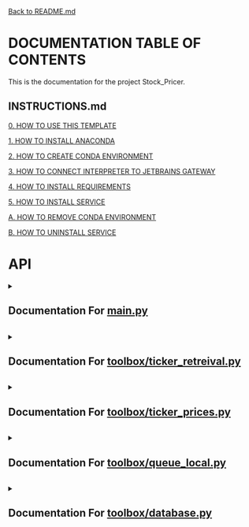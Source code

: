 [Back to README.md](/README.md)

# DOCUMENTATION TABLE OF CONTENTS #

This is the documentation for the project Stock_Pricer.

## INSTRUCTIONS.md ##

[0. HOW TO USE THIS TEMPLATE](/docs/INSTRUCTIONS.md#0-how-to-use-this-template)

[1. HOW TO INSTALL ANACONDA](/docs/INSTRUCTIONS.md#1-how-to-install-anaconda)

[2. HOW TO CREATE CONDA ENVIRONMENT](/docs/INSTRUCTIONS.md#2-how-to-create-conda-environment)

[3. HOW TO CONNECT INTERPRETER TO JETBRAINS GATEWAY](/docs/INSTRUCTIONS.md#3-how-to-connect-interpreter-to-jetbrains-gateway)

[4. HOW TO INSTALL REQUIREMENTS](/docs/INSTRUCTIONS.md#4-how-to-install-requirements)

[5. HOW TO INSTALL SERVICE](/docs/INSTRUCTIONS.md#5-how-to-install-service)

[A. HOW TO REMOVE CONDA ENVIRONMENT](/docs/INSTRUCTIONS.md#a-how-to-remove-conda-environment)

[B. HOW TO UNINSTALL SERVICE](/docs/INSTRUCTIONS.md#b-how-to-uninstall-service)

# API #


<details>
<summary>

## Documentation For [main.py](/docs/MAIN.md)

</summary>


 <details>
<summary>

### > [function main](/docs/MAIN.md#function-main) 



</summary>

[def main():](./../main.py#L16) 



</details>

<br></details>


<details>
<summary>

## Documentation For [toolbox/ticker_retreival.py](/docs/TOOLBOX-TICKER_RETREIVAL.md)

</summary>


 <details>
<summary>

### > [function set_storage_path](/docs/TOOLBOX-TICKER_RETREIVAL.md#function-set_storage_path) 



</summary>

[def set_storage_path(database_path: str, make_dir=False):](./../toolbox/ticker_retreival.py#L8) 

Note


```python
    This function is used to set the path to the database. The database is a
```

Return


```python
    None
```

Example


```python
    from toolbox import ticker_retreival
    ticker_retreival.set_storage_path('C:/Users/username/PycharmProjects/stock_analysis/database')
```



</details>


 <details>
<summary>

### > [function get_tickers](/docs/TOOLBOX-TICKER_RETREIVAL.md#function-get_tickers) 



</summary>

[def get_tickers(days_reset_frequency=7, request_fresh=False):](./../toolbox/ticker_retreival.py#L37) 

Note


```python
    This function is used to get the list of tickers. The tickers are saved in the database. If the tickers are older
```

Return


```python
    tickers: list
        List of tickers
```

Example


```python
    from toolbox import ticker_retreival
    ticker_retreival.set_storage_path('C:/Users/username/PycharmProjects/stock_analysis/database')
    tickers = ticker_retreival.get_tickers()
```

Reference


```python
    https://levelup.gitconnected.com/how-to-get-all-stock-symbols-a73925c16a1b
```



</details>


 <details>
<summary>

### > [function get_rejected_tickers](/docs/TOOLBOX-TICKER_RETREIVAL.md#function-get_rejected_tickers) 



</summary>

[def get_rejected_tickers(days_reset_frequency=7, request_fresh=False):](./../toolbox/ticker_retreival.py#L112) 

Note


```python
    This function is used to get the list of rejected tickers.
    W = When Issued, or can be arrested for fraud
    R = Rights Issue
    P = “First Preferred Issue”. Preferred stocks are a separate entity.
    Q = Bankruptcy
```

Return


```python
    rejected_tickers: list
        List of rejected tickers
```

Example


```python
    from toolbox import ticker_retreival
    ticker_retreival.set_storage_path('C:/Users/username/PycharmProjects/stock_analysis/database')
    rejected_tickers = ticker_retreival.get_rejected_tickers()
```

Reference


```python
    https://levelup.gitconnected.com/how-to-get-all-stock-symbols-a73925c16a1b
```



</details>


 <details>
<summary>

### > [function get_ticker_information](/docs/TOOLBOX-TICKER_RETREIVAL.md#function-get_ticker_information) 



</summary>

[def get_ticker_information(symbol: str, days_reset_frequency=14, request_fresh=False, cooldown_counter=0):](./../toolbox/ticker_retreival.py#L151) 

Note


```python
    This function is used to get the information for a given ticker. The information is saved in the database. If the
```

Return


```python
    stock_info: dict
        Dictionary of stock information
```

Example


```python
    from toolbox import ticker_retreival
    ticker_retreival.set_storage_path('C:/Users/username/PycharmProjects/stock_analysis/database')
    stock_info = ticker_retreival.get_ticker_information('MSFT')
    name = stock_info['shortName']
    website = stock_info['website']
    description = stock_info['longBusinessSummary']
```



</details>


 <details>
<summary>

### > [function get_all_ticker_information](/docs/TOOLBOX-TICKER_RETREIVAL.md#function-get_all_ticker_information) 



</summary>

[def get_all_ticker_information(days_reset_frequency=1, request_fresh=False):](./../toolbox/ticker_retreival.py#L231) 

Note


```python
    This function is used to get the information for all tickers. The information is saved in the database. If the
```

Return


```python
    all_info: dict
        Dictionary of stock information for all tickers
```

Example


```python
    from toolbox import ticker_retreival
    ticker_retreival.set_storage_path('C:/Users/username/PycharmProjects/stock_analysis/database')
    all_info = ticker_retreival.get_all_ticker_information()
    print(all_info['MSFT']['shortName'])
```



</details>

<br></details>


<details>
<summary>

## Documentation For [toolbox/ticker_prices.py](/docs/TOOLBOX-TICKER_PRICES.md)

</summary>


 <details>
<summary>

### > [function set_storage_path](/docs/TOOLBOX-TICKER_PRICES.md#function-set_storage_path) 



</summary>

[def set_storage_path(database_path: str, make_dir=False):](./../toolbox/ticker_prices.py#L8) 

Note


```python
    This function is used to set the path to the database. The database is a
```

Return


```python
    None
```

Example


```python
    from toolbox import ticker_prices
    ticker_prices.set_storage_path('C:/Users/username/PycharmProjects/stock_analysis/database')
```



</details>


 <details>
<summary>

### > [function get_ticker_historical_trend](/docs/TOOLBOX-TICKER_PRICES.md#function-get_ticker_historical_trend) 



</summary>

[def get_ticker_historical_trend(ticker: str, start_date: datetime.datetime, end_date: datetime.datetime, historical_buffer_days = 1) -> pd.DataFrame:](./../toolbox/ticker_prices.py#L38) 

Note


```python
    This function is used to get the historical trend of a ticker. The historical trend is stored in the database. If the
    historical trend is not in the database, it will be downloaded from Yahoo Finance and stored in the database.
```

Return


```python
    pd.DataFrame
        Historical trend of the ticker
```

Example


```python
    from toolbox import ticker_prices
    import datetime
    date = '09/10/2019'
    datetime_object = datetime.datetime.strptime(date, '%m/%d/%Y')
    today = datetime.datetime.today()
    print(ticker_prices.get_ticker_historical_trend('MSFT', datetime_object, today))
```




 <details>
<summary>

### >  > [function get_ticker_historical_trend.get_trend_request](/docs/TOOLBOX-TICKER_PRICES.md#function-get_ticker_historical_trendget_trend_request) 



</summary>

[def get_trend_request(ticker, start, end, cooldown_counter=0, interval="1h"):](./../toolbox/ticker_prices.py#L75) 



</details>


 <details>
<summary>

### >  > [function get_ticker_historical_trend.get_trend](/docs/TOOLBOX-TICKER_PRICES.md#function-get_ticker_historical_trendget_trend) 



</summary>

[def get_trend(ticker, start_date, end_date):](./../toolbox/ticker_prices.py#L92) 



</details>

</details>

<br></details>


<details>
<summary>

## Documentation For [toolbox/queue_local.py](/docs/TOOLBOX-QUEUE_LOCAL.md)

</summary>


 <details>
<summary>

### > [class Queue](/docs/TOOLBOX-QUEUE_LOCAL.md#class-queue) 



</summary>

[class Queue:](./../toolbox/queue_local.py#L2) 

Note


```python
    A queue is a data structure that follows the First In First Out (FIFO) principle.
    This means that the first item added to the queue will be the first item removed from the queue.
    A queue can be implemented using a list or a linked list.
```

Example


```python
    queue = Queue([1, 2, 3, 4, 5], 10)

    a = queue.dequeue()
    print(a)
```

Reference


```python
    https://en.wikipedia.org/wiki/Queue_(abstract_data_type)
```




 <details>
<summary>

### >  > [function Queue.init](/docs/TOOLBOX-QUEUE_LOCAL.md#function-queueinit) 



</summary>

[def __init__(self, queue_list: list = None, max_size: int = None):](./../toolbox/queue_local.py#L30) 

Note


```python
        If the queue_list is not None, then the queue will be initialized with the list
        If the max_size is not None, then the queue will be initialized with the max_size
```

Return


```python
        None
```

Example


```python
        queue = Queue([1, 2, 3, 4, 5], 10)

        a = queue.dequeue()
        print(a)
```



</details>


 <details>
<summary>

### >  > [function Queue.enqueue](/docs/TOOLBOX-QUEUE_LOCAL.md#function-queueenqueue) 



</summary>

[def enqueue(self, item):](./../toolbox/queue_local.py#L61) 

Note


```python
        Adds the item to the end of the queue
```

Return


```python
        None
```

Example


```python
        queue = Queue(max_size=10)

        queue.enqueue(1)
        queue.enqueue(2)
        queue.enqueue(3)
        print(queue)
```



</details>


 <details>
<summary>

### >  > [function Queue.dequeue](/docs/TOOLBOX-QUEUE_LOCAL.md#function-queuedequeue) 



</summary>

[def dequeue(self):](./../toolbox/queue_local.py#L90) 

Note


```python
        Removes the first item from the queue
```

Return


```python
        item: any
            The item that was removed from the queue
```

Example


```python
        queue = Queue(max_size=10)

        queue.enqueue(1)
        queue.enqueue(2)
        queue.enqueue(3)

        a = queue.dequeue()
        print(a)
```



</details>


 <details>
<summary>

### >  > [function Queue.size](/docs/TOOLBOX-QUEUE_LOCAL.md#function-queuesize) 



</summary>

[def size(self) -> int:](./../toolbox/queue_local.py#L118) 

Note


```python
        Returns the size of the queue
```

Return


```python
        size: int
            The size of the queue
```

Example


```python
        queue = Queue(max_size=10)

        queue.enqueue(1)
        queue.enqueue(2)
        queue.enqueue(3)

        print(queue.size())
```



</details>


 <details>
<summary>

### >  > [function Queue.is_empty](/docs/TOOLBOX-QUEUE_LOCAL.md#function-queueis_empty) 



</summary>

[def is_empty(self) -> bool:](./../toolbox/queue_local.py#L146) 

Note


```python
        Returns True if the queue is empty, False otherwise
```

Return


```python
        is_empty: bool
            True if the queue is empty, False otherwise
```

Example


```python
        queue = Queue(max_size=10)

        queue.enqueue(1)
        queue.enqueue(2)

        print(queue.is_empty())
```



</details>


 <details>
<summary>

### >  > [function Queue.peek](/docs/TOOLBOX-QUEUE_LOCAL.md#function-queuepeek) 



</summary>

[def peek(self):](./../toolbox/queue_local.py#L173) 

Note


```python
        Returns the first item in the queue without removing it
```

Return


```python
        item: any
            The first item in the queue
```

Example


```python
        queue = Queue(max_size=10)

        queue.enqueue(1)
        queue.enqueue(2)
        queue.enqueue(3)

        a = queue.peek()
        print(a)
```



</details>


 <details>
<summary>

### >  > [function Queue.get_list](/docs/TOOLBOX-QUEUE_LOCAL.md#function-queueget_list) 



</summary>

[def get_list(self):](./../toolbox/queue_local.py#L201) 

Note


```python
        Returns the list of items in the queue
```

Return


```python
        list: list
            The list of items in the queue
```

Example


```python
        queue = Queue(max_size=10)

        queue.enqueue(1)
        queue.enqueue(2)
        queue.enqueue(3)

        a = queue.get_list()
        print(a)
```



</details>


 <details>
<summary>

### >  > [function Queue.len](/docs/TOOLBOX-QUEUE_LOCAL.md#function-queuelen) 



</summary>

[def __len__(self):](./../toolbox/queue_local.py#L230) 

Note


```python
        Returns the size of the queue
```

Return


```python
        size: int
            The size of the queue
```

Example


```python
        queue = Queue(max_size=10)

        queue.enqueue(1)
        queue.enqueue(2)

        print(len(queue))
```



</details>


 <details>
<summary>

### >  > [function Queue.copy](/docs/TOOLBOX-QUEUE_LOCAL.md#function-queuecopy) 



</summary>

[def copy(self):](./../toolbox/queue_local.py#L256) 

Note


```python
        Returns a copy of the queue
```

Return


```python
        new_queue: Queue
            A copy of the queue
```

Example


```python
        queue = Queue(max_size=10)

        queue.enqueue(1)
        queue.enqueue(2)
        queue.enqueue(3)

        new_queue = queue.copy()
        print(new_queue)
```



</details>


 <details>
<summary>

### >  > [function Queue.copy](/docs/TOOLBOX-QUEUE_LOCAL.md#function-queuecopy) 



</summary>

[def __copy__(self):](./../toolbox/queue_local.py#L288) 

Note


```python
        Returns a copy of the queue
```

Return


```python
        new_queue: Queue
            A copy of the queue
```

Example


```python
        queue = Queue(max_size=10)

        queue.enqueue(1)
        queue.enqueue(2)
        queue.enqueue(3)

        new_queue = queue.copy()
        print(new_queue)
```



</details>


 <details>
<summary>

### >  > [function Queue.eq](/docs/TOOLBOX-QUEUE_LOCAL.md#function-queueeq) 



</summary>

[def __eq__(self, other):](./../toolbox/queue_local.py#L317) 

Note


```python
        Returns True if the queues are equal, False otherwise
```

Return


```python
        is_equal: bool
            True if the queues are equal, False otherwise
```

Example


```python
        queue = Queue([1, 2, 3, 4, 5], max_size=10)
        other = Queue([1, 2, 3, 4, 5], max_size=10)

        print(queue == other)
```



</details>


 <details>
<summary>

### >  > [function Queue.ne](/docs/TOOLBOX-QUEUE_LOCAL.md#function-queuene) 



</summary>

[def __ne__(self, other):](./../toolbox/queue_local.py#L348) 

Note


```python
        Returns True if the queues are not equal, False otherwise
```

Return


```python
        is_not_equal: bool
            True if the queues are not equal, False otherwise
```

Example


```python
        queue = Queue([1, 2, 3, 4, 5], max_size=10)
        other = Queue([1, 2, 3, 4, 5], max_size=10)

        print(queue != other)
```



</details>


 <details>
<summary>

### >  > [function Queue.getitem](/docs/TOOLBOX-QUEUE_LOCAL.md#function-queuegetitem) 



</summary>

[def __getitem__(self, index):](./../toolbox/queue_local.py#L373) 

Note


```python
        Returns the item at the given index
```

Return


```python
        item: any
            The item at the given index
```

Example


```python
        queue = Queue([1, 2, 3, 4, 5], max_size=10)

        print(queue[2])
```



</details>


 <details>
<summary>

### >  > [function Queue.setitem](/docs/TOOLBOX-QUEUE_LOCAL.md#function-queuesetitem) 



</summary>

[def __setitem__(self, index, value):](./../toolbox/queue_local.py#L397) 

Note


```python
        Sets the item at the given index to the given value
```

Return


```python
        None
```

Example


```python
        queue = Queue([1, 2, 3, 4, 5], max_size=10)

        queue[2] = 10
        print(queue)
```



</details>


 <details>
<summary>

### >  > [function Queue.delitem](/docs/TOOLBOX-QUEUE_LOCAL.md#function-queuedelitem) 



</summary>

[def __delitem__(self, index):](./../toolbox/queue_local.py#L423) 

Note


```python
        Deletes the item at the given index
```

Return


```python
        None
```

Example


```python
        queue = Queue([1, 2, 3, 4, 5], max_size=10)

        del queue[2]
        print(queue)
```



</details>


 <details>
<summary>

### >  > [function Queue.iter](/docs/TOOLBOX-QUEUE_LOCAL.md#function-queueiter) 



</summary>

[def __iter__(self):](./../toolbox/queue_local.py#L447) 

Note


```python
        Returns an iterator for the queue
```

Return


```python
        iter: iter
            An iterator for the queue
```

Example


```python
        queue = Queue([1, 2, 3, 4, 5], max_size=10)

        for item in queue:
            print(item)
```



</details>


 <details>
<summary>

### >  > [function Queue.reversed](/docs/TOOLBOX-QUEUE_LOCAL.md#function-queuereversed) 



</summary>

[def __reversed__(self):](./../toolbox/queue_local.py#L471) 

Note


```python
        Returns an iterator for the queue in reverse order
```

Return


```python
        reversed: iter
            An iterator for the queue in reverse order
```

Example


```python
        queue = Queue([1, 2, 3, 4, 5], max_size=10)

        for item in reversed(queue):
            print(item)
```



</details>


 <details>
<summary>

### >  > [function Queue.contains](/docs/TOOLBOX-QUEUE_LOCAL.md#function-queuecontains) 



</summary>

[def __contains__(self, item):](./../toolbox/queue_local.py#L495) 

Note


```python
        Returns True if the item is in the queue, False otherwise
```

Return


```python
        is_in: bool
            True if the item is in the queue, False otherwise
```

Example


```python
        queue = Queue([1, 2, 3, 4, 5], max_size=10)

        print(1 in queue)
```



</details>


 <details>
<summary>

### >  > [function Queue.add](/docs/TOOLBOX-QUEUE_LOCAL.md#function-queueadd) 



</summary>

[def __add__(self, other):](./../toolbox/queue_local.py#L519) 

Note


```python
        Returns a new queue with the items from both queues
```

Return


```python
        new_queue: Queue
            A new queue with the items from both queues
```

Example


```python
        queue = Queue([1, 2, 3, 4, 5], max_size=10)
        other = Queue([6, 7, 8, 9, 10], max_size=10)

        new_queue = queue + other
        print(new_queue)
```



</details>


 <details>
<summary>

### >  > [function Queue.iadd](/docs/TOOLBOX-QUEUE_LOCAL.md#function-queueiadd) 



</summary>

[def __iadd__(self, other):](./../toolbox/queue_local.py#L550) 

Note


```python
        Returns this queue with the items from both queues
```

Return


```python
        self: Queue
            This queue with the items from both queues
```

Example


```python
        queue = Queue([1, 2, 3, 4, 5], max_size=10)
        other = Queue([6, 7, 8, 9, 10], max_size=10)

        queue += other
        print(queue)
```



</details>


 <details>
<summary>

### >  > [function Queue.mul](/docs/TOOLBOX-QUEUE_LOCAL.md#function-queuemul) 



</summary>

[def __mul__(self, other):](./../toolbox/queue_local.py#L578) 

Note


```python
        Returns a new queue with the items from this queue repeated the given number of times
```

Return


```python
        new_queue: Queue
            A new queue with the items from this queue repeated the given number of times
```

Example


```python
        queue = Queue([1, 2, 3, 4, 5], max_size=10)

        new_queue = queue * 3
        print(new_queue)
```



</details>


 <details>
<summary>

### >  > [function Queue.imul](/docs/TOOLBOX-QUEUE_LOCAL.md#function-queueimul) 



</summary>

[def __imul__(self, other):](./../toolbox/queue_local.py#L607) 

Note


```python
        Returns this queue with the items from this queue repeated the given number of times
```

Return


```python
        self: Queue
            This queue with the items from this queue repeated the given number of times
```

Example


```python
        queue = Queue([1, 2, 3, 4, 5], max_size=10)

        queue *= 3
        print(queue)
```



</details>


 <details>
<summary>

### >  > [function Queue.str](/docs/TOOLBOX-QUEUE_LOCAL.md#function-queuestr) 



</summary>

[def __str__(self):](./../toolbox/queue_local.py#L636) 

Note


```python
        Returns a string representation of the queue
```

Return


```python
        string: str
            A string representation of the queue
```

Example


```python
        queue = Queue([1, 2, 3, 4, 5], max_size=10)

        print(queue)
```



</details>

</details>

<br></details>


<details>
<summary>

## Documentation For [toolbox/database.py](/docs/TOOLBOX-DATABASE.md)

</summary>


 <details>
<summary>

### > [function set_storage_path](/docs/TOOLBOX-DATABASE.md#function-set_storage_path) 



</summary>

[def set_storage_path(path):](./../toolbox/database.py#L9) 

Note


```python
    This function is used to set the path to the folder where the database files will be stored
```

Parameter


```python
    path : str
        The path to the folder where the database files will be stored
```

Return


```python
    None
        This function does not return anything
```

Example


```python
    set_storage_path('C:/Users/JohnDoe/Documents/MyDatabase')
```

Reference


```python
    No Links
```



</details>


 <details>
<summary>

### > [function slugify](/docs/TOOLBOX-DATABASE.md#function-slugify) 



</summary>

[def slugify(value, allow_unicode=False):](./../toolbox/database.py#L41) 

Note


```python
    This function is used to slugify strings, which basically means to remove all special characters and replace them with dashes.
    This is useful for creating file names from strings.
```

Parameter


```python
    value : str
        The string to be slugified
    allow_unicode : bool
        Whether or not to allow unicode characters
```

Return


```python
    str
        The slugified string
```

Example


```python
    a = slugify('Hello World')
```

Reference


```python
    https://github.com/django/django/blob/master/django/utils/text.py
```



</details>


 <details>
<summary>

### > [function get](/docs/TOOLBOX-DATABASE.md#function-get) 



</summary>

[def get(name: str):](./../toolbox/database.py#L77) 

Note


```python
    This function is used to load objects from the database folder
```

Parameter


```python
    name : str
        The name of the file to be loaded
```

Return


```python
    object or None
        The object loaded from the file, could be anything
```

Example


```python
    spreadsheet_data = get('spreadsheet_people')
```

Reference


```python
    No Links
```



</details>


 <details>
<summary>

### > [function get_modified_date](/docs/TOOLBOX-DATABASE.md#function-get_modified_date) 



</summary>

[def get_modified_date(name: str):](./../toolbox/database.py#L112) 

Note


```python
    This function is used to get the last modified date of a file in the database folder
```

Parameter


```python
    name : str
        The name of the file to be loaded
```

Return


```python
    datetime.datetime or None
        The datetime object of the last modified date
```

Example


```python
    date = get_modified_date('spreadsheet_people')
```

Reference


```python
    No Links
```



</details>


 <details>
<summary>

### > [function save](/docs/TOOLBOX-DATABASE.md#function-save) 



</summary>

[def save(name: str, data: any) -> None:](./../toolbox/database.py#L147) 

Note


```python
    This function is used to save objects to the database folder
```

Parameter


```python
    name : str
        The name of the file to be saved
    data : any
        The data to be saved
```

Return


```python
    None
        This function does not return anything
```

Example


```python
    spreadsheet_data = {"People": ["Bill", "Kent", "Steve"], "Ages": [20, 30, 40]}

    save('spreadsheet_people', spreadsheet_data)
```

Reference


```python
    No Links
```



</details>


 <details>
<summary>

### > [function delete_database](/docs/TOOLBOX-DATABASE.md#function-delete_database) 



</summary>

[def delete_database(name: str) -> object:](./../toolbox/database.py#L182) 

Note


```python
    This function is used to delete objects from the database folder
```

Parameter


```python
    name : str
        The name of the file to be deleted
```

Return


```python
    object or None
        The object loaded from the file, could be anything
```

Example


```python
    spreadsheet_data = {"People": ["Bill", "Kent", "Steve"], "Ages": [20, 30, 40]}

    save('spreadsheet_people', spreadsheet_data)

    delete_database('spreadsheet_people')
```

Reference


```python
    No Links
```



</details>


 <details>
<summary>

### > [function save_key](/docs/TOOLBOX-DATABASE.md#function-save_key) 



</summary>

[def save_key(platform: str, key: str, override: bool = False) -> None:](./../toolbox/database.py#L220) 

Note


```python
    This function is used to save keys in a secure location
```

Parameter


```python
    platform: str
        The name of the platform to be saved (e.g. 'google')
    key: str
        The key to be saved (e.g. '<google_api_key>')
    override: bool
        Whether or not to override the key if it already exists
```

Return


```python
    None
        This function does not return anything
```

Example


```python
    save_key('google', '<google_api_key>')
```

Reference


```python
    https://www.nylas.com/blog/making-use-of-environment-variables-in-python/
```



</details>


 <details>
<summary>

### > [function load_key](/docs/TOOLBOX-DATABASE.md#function-load_key) 



</summary>

[def load_key(platform: str) -> str:](./../toolbox/database.py#L267) 

Note


```python
        This function is used to load keys from a secure location
```

Parameter


```python
        platform: str
            The key to be loaded (e.g. '<google_api_key>')
```

Return


```python
        str or None
            This function returns the key if it exists, otherwise it returns None
```

Example


```python
        key = load_key('google')
```

Reference


```python
        https://www.nylas.com/blog/making-use-of-environment-variables-in-python/
```



</details>

<br></details>

